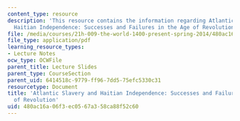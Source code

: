 ```yaml
---
content_type: resource
description: 'This resource contains the information regarding Atlantic Slavery and
  Haitian Independence: Successes and Failures in the Age of Revolution.'
file: /media/courses/21h-009-the-world-1400-present-spring-2014/480ac16a06f3ec0567a358ca88f52c60_MIT21H_009S14_Lec_12.pdf
file_type: application/pdf
learning_resource_types:
- Lecture Notes
ocw_type: OCWFile
parent_title: Lecture Slides
parent_type: CourseSection
parent_uid: 6414518c-9779-ff96-7dd5-75efc5330c31
resourcetype: Document
title: 'Atlantic Slavery and Haitian Independence: Successes and Failures in the Age
  of Revolution'
uid: 480ac16a-06f3-ec05-67a3-58ca88f52c60
---
```

